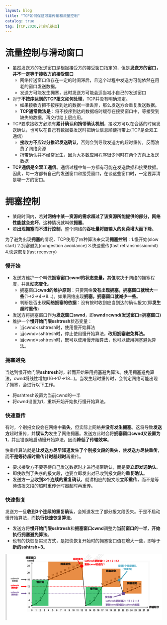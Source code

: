```yaml
---
layout: blog
title: "TCP如何保证可靠传输和流量控制"
catalog: true
tag: [TCP,2020,计算机基础]
---
```


# 流量控制与滑动窗口
+ 虽然发送方的发送窗口是根据接受方的接受窗口指定的，但是**发送方的窗口，并不一定等于接收方的接受窗口**
  + 网络传送窗口值存在一定的时间滞后，且这个过程中发送方可能依然在用老的窗口发送数据。
  + 发送方可能发生拥塞，此时发送方可能会适当减小自己的发送窗口
+ 对于**不按序达到的TCP报文如何处理**，TCP并没有明确规定。
  + 如果接收方把不按序到达的数据一律丢弃，那么发送方会重复发送数据。
  + **TCP通常做法是**：将不按序到达的数据临时缓存在接受窗口中，等接受到缺失的数据，再交付给上层应用。
+ TCP要求接收方必须有**累计确认和捎带确认机制**，接收方可以在合适的时候发送确认，也可以在自己有数据要发送时把确认信息顺便捎带上(TCP是全双工通信)
  + **接收方不应过分推迟发送确认**，否则会到导致发送方的超时重传，反而浪费了网络资源
  + 捎带确认并不经常发生，因为大多数应用程序很少同时在两个方向上发送数据
+ **TCP通信是全双工通信**。通信过程中每一方都有可能在发送数据和接受数据。因此，每一方都有自己的发送窗口和接受窗口，在谈这些窗口时，一定要弄清是哪一方的窗口。

# 拥塞控制

+ 某段时间内，若**对网络中某一资源的需求超过了该资源所能提供的部分，网络性能就会变坏**。这种情况就叫做**拥塞**。
+ 若**出现拥塞而不进行控制**，整个网络的**吞吐量将随输入的负荷增大而下降**。

为了避免出现**拥塞**的情况，TCP使用了四种算法来实现**拥塞控制**：1.慢开始(slow start)  2.拥塞避免(congestion avoidance)  3.快速重传(fast retransmissionmit)  4.快速恢复(fast recovery)

### 慢开始

+ 发送方维护一个叫做**拥塞窗口cwnd的状态变量，其值**取决于网络的拥塞程度，并且**动态变化**。
  + 拥塞窗口**cwnd的维护原则**：只要网络**没有出现拥塞，拥塞窗口就增大一些**(1->2->4->8...)。如果网络出现**拥塞，拥塞窗口就减少一些**。
  + 判断是否出现**网络拥塞的依据**：没有按时收到应当到达的确认报文(即**发生超时重传**)
+ 发送方将拥塞窗口作为**发送窗口swnd**，即**swnd=cwnd(发送窗口=拥塞窗口)**
+ 维护一个**慢开始门限sshtresh**状态变量：
  + 当cwnd<sshtresh时，使用慢开始算法
  + 当cwnd>sshtresh时，停止使用慢开始算法，**改用拥塞避免算法。**
  + 当cwnd=sshtresh时，既可以使用慢开始算法，也可以使用拥塞避免算法。

### 拥塞避免

当达到慢开始门限**sshtresh**时，转而开始采用拥塞避免算法。使用拥塞避免算法，cwnd将线性增加(16->17->18...)。当发生超时重传时，会判定网络可能出现了拥塞，会进行以下工作。

+ 将sshtresh设置为当前cwnd的一半
+ 将cwnd设置为1，重新开始开始执行慢开始算法。

### 快速重传

有时，个别报文段会在网络中**丢失**，但实际上网络**并没有发生拥塞**。这将导致**发送方**超时重传，并**误认为**发生了网络拥塞。发送方此时会将**拥塞窗口cwnd又设置为1**，并且错误地启动慢开始算法，因而**降低了传输效率**。

快重传算法就是**让发送方尽早知道发生了个别报文段的丢失**，使**发送方尽快重传**，而**不是等待超时重传计时器超时**再重传。

+ 要求接受方不要等待自己发送数据时才进行捎带确认，而是要**立即发送确认**。
+ 即使收到了失序的报文段，也要立即发出对已收到报文段的**重复确认**。
+ 发送方一旦**收到3个连续的重复确认**，就讲相应的报文段**立即重传**，而不是等待该报文段的超时重传计时器超时再重传。

### 快速恢复

发送方一旦**收到3个连续的重复确认**，会知道发生了部分报文段丢失。于是不启动慢开始算法，而**执行快速恢复算法**。

+ 发送方将**慢开始门限sshtresh**和**拥塞窗口cwnd**调整为**当前窗口的一半**，**开始执行拥塞避免算法**。
+ 也有的快恢复实现方式，是把快恢复开始时的拥塞窗口值在增大一些，即等于**新的sshtrsh+3**。

![image-20200415142345962](https://raw.githubusercontent.com/RussXia/RussXia.github.io/master/_pic/tcp_cwnd.png)

